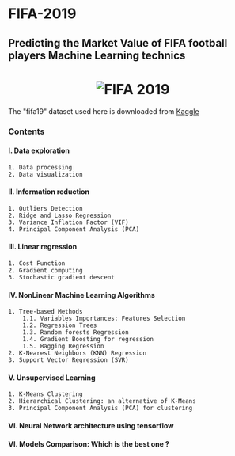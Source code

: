# FIFA-2019
## Predicting the Market Value of FIFA football players Machine Learning technics
# <center>![FIFA 2019](http://www.blogproductreview.com/wp-content/uploads/2018/10/download-6.jpeg)

The "fifa19" dataset used here is downloaded from [Kaggle](https://www.kaggle.com/karangadiya/fifa19)

### Contents  
#### I. Data exploration  
    1. Data processing  
    2. Data visualization  
#### II. Information reduction  
    1. Outliers Detection
    2. Ridge and Lasso Regression 
    3. Variance Inflation Factor (VIF)  
    4. Principal Component Analysis (PCA)  
#### III. Linear regression  
    1. Cost Function  
    2. Gradient computing  
    3. Stochastic gradient descent  
#### IV. NonLinear Machine Learning Algorithms  
    1. Tree-based Methods  
        1.1. Variables Importances: Features Selection  
        1.2. Regression Trees  
        1.3. Random forests Regression  
        1.4. Gradient Boosting for regression  
        1.5. Bagging Regression  
    2. K-Nearest Neighbors (KNN) Regression  
    3. Support Vector Regression (SVR)  
#### V. Unsupervised Learning   
    1. K-Means Clustering  
    2. Hierarchical Clustering: an alternative of K-Means  
    3. Principal Component Analysis (PCA) for clustering
#### VI. Neural Network architecture using tensorflow  
#### VI. Models Comparison: Which is the best one ?  
